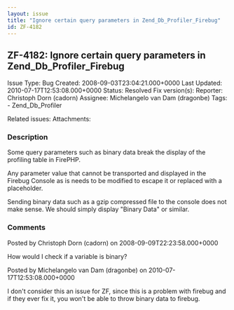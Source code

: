 ```yaml
---
layout: issue
title: "Ignore certain query parameters in Zend_Db_Profiler_Firebug"
id: ZF-4182
---
```


ZF-4182: Ignore certain query parameters in Zend\_Db\_Profiler\_Firebug
-----------------------------------------------------------------------

 Issue Type: Bug Created: 2008-09-03T23:04:21.000+0000 Last Updated: 2010-07-17T12:53:08.000+0000 Status: Resolved Fix version(s): 
 Reporter:  Christoph Dorn (cadorn)  Assignee:  Michelangelo van Dam (dragonbe)  Tags: - Zend\_Db\_Profiler
 
 Related issues: 
 Attachments: 
### Description

Some query parameters such as binary data break the display of the profiling table in FirePHP.

Any parameter value that cannot be transported and displayed in the Firebug Console as is needs to be modified to escape it or replaced with a placeholder.

Sending binary data such as a gzip compressed file to the console does not make sense. We should simply display "Binary Data" or similar.

 

 

### Comments

Posted by Christoph Dorn (cadorn) on 2008-09-09T22:23:58.000+0000

How would I check if a variable is binary?

 

 

Posted by Michelangelo van Dam (dragonbe) on 2010-07-17T12:53:08.000+0000

I don't consider this an issue for ZF, since this is a problem with firebug and if they ever fix it, you won't be able to throw binary data to firebug.

 

 